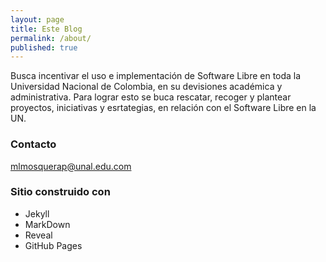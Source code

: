 ```yaml
---
layout: page
title: Este Blog
permalink: /about/
published: true
---
```



Busca incentivar el uso e implementación de Software Libre en toda la Universidad Nacional de Colombia, en su devisiones académica y administrativa. Para lograr esto se buca rescatar, recoger y plantear proyectos, iniciativas y esrtategias, en relación con el Software Libre en la UN.

### Contacto

[mlmosquerap@unal.edu.com](mailto:mlmosquerap@unal.edu.co)

### Sitio construido con

* Jekyll
* MarkDown
* Reveal
* GitHub Pages

